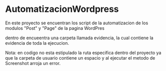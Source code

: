 # AutomatizacionWordpress
En este proyecto  se encuentran los script de la automatizacion de los modulos "Post" y "Page" de la pagina WordPres

dentro de encueentra una carpeta llamada evidencia, la cual contiene la evidencia de toda la ejecucion.

Nota: en codigo no esta estipulado la ruta especifica dentro del proyecto ya que la carpeta de usuario contiene un espacio y al ejecutar el metodo de Screenshot arroja un error. 
